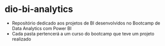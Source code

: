 # dio-bi-analytics

- Repositório dedicado aos projetos de BI desenvolvidos no Bootcamp de Data Analytics com Power BI
- Cada pasta pertencerá a um curso do bootcamp que teve um projeto realizado
